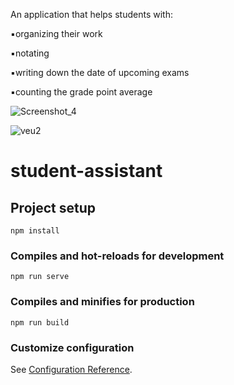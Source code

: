 
An application that helps students with:

▪organizing their work

▪notating

▪writing down the date of upcoming exams

▪counting the grade point average

![Screenshot_4](https://user-images.githubusercontent.com/61461340/120159272-4bee7880-c1f5-11eb-8cb3-17a2b45eb694.png)



![veu2](https://user-images.githubusercontent.com/61240120/120102193-1ccefd00-c14a-11eb-8d79-acbe3519d278.png)





# student-assistant

## Project setup
```
npm install
```

### Compiles and hot-reloads for development
```
npm run serve
```

### Compiles and minifies for production
```
npm run build
```

### Customize configuration
See [Configuration Reference](https://cli.vuejs.org/config/).
